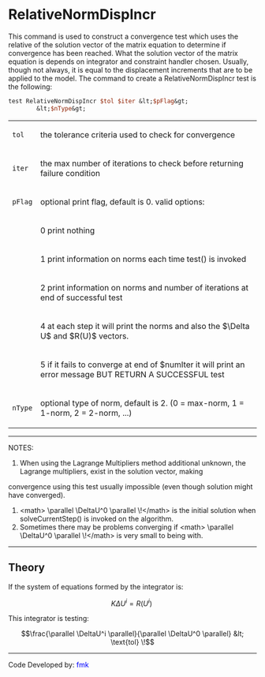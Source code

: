 # RelativeNormDispIncr

<p>This command is used to construct a convergence test which uses the
relative of the solution vector of the matrix equation to determine if
convergence has been reached. What the solution vector of the matrix
equation is depends on integrator and constraint handler chosen.
Usually, though not always, it is equal to the displacement increments
that are to be applied to the model. The command to create a
RelativeNormDispIncr test is the following:</p>

```tcl
test RelativeNormDispIncr $tol $iter &lt;$pFlag&gt;
        &lt;$nType&gt;
```

<table>
<tbody>
<tr class="odd">
<td><p><code class="parameter-table-variable">tol</code></p></td>
<td><p>the tolerance criteria used to check for convergence</p></td>
</tr>
<tr class="even">
<td><p><code class="parameter-table-variable">iter</code></p></td>
<td><p>the max number of iterations to check before returning failure
condition</p></td>
</tr>
<tr class="odd">
<td><p><code class="parameter-table-variable">pFlag</code></p></td>
<td><p>optional print flag, default is 0. valid options:</p></td>
</tr>
<tr class="even">
<td></td>
<td><p>0 print nothing</p></td>
</tr>
<tr class="odd">
<td></td>
<td><p>1 print information on norms each time test() is invoked</p></td>
</tr>
<tr class="even">
<td></td>
<td><p>2 print information on norms and number of iterations at end of
successful test</p></td>
</tr>
<tr class="odd">
<td></td>
<td><p>4 at each step it will print the norms and also the
$\Delta U$ and $R(U)$
vectors.</p></td>
</tr>
<tr class="even">
<td></td>
<td><p>5 if it fails to converge at end of $numIter it will print an
error message BUT RETURN A SUCCESSFUL test</p></td>
</tr>
<tr class="odd">
<td><p><code class="parameter-table-variable">nType</code></p></td>
<td><p>optional type of norm, default is 2. (0 = max-norm, 1 = 1-norm, 2
= 2-norm, ...)</p></td>
</tr>
</tbody>
</table>
<hr />
<p>NOTES:</p>
<ol>
<li>When using the Lagrange Multipliers method additional unknown, the
Lagrange multipliers, exist in the solution vector, making</li>
</ol>
<p>convergence using this test usually impossible (even though solution
might have converged).</p>
<ol>
<li>&lt;math&gt; \parallel \DeltaU^0 \parallel \!&lt;/math&gt; is the
initial solution when solveCurrentStep() is invoked on the
algorithm.</li>
<li>Sometimes there may be problems converging if &lt;math&gt; \parallel
\DeltaU^0 \parallel \!&lt;/math&gt; is very small to being with.</li>
</ol>
<hr />

## Theory

<p>If the system of equations formed by the integrator is:</p>

$$K \Delta U^i = R(U^i)\,\!$$


<p>This integrator is testing:</p>

$$\frac{\parallel \DeltaU^i \parallel}{\parallel \DeltaU^0
\parallel} &lt; \text{tol} \!$$


<hr />
<p>Code Developed by: <span style="color:blue"> fmk
</span></p>
